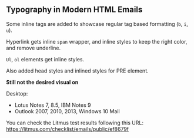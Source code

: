 ## Typography in Modern HTML Emails

Some inline tags are added to showcase regular tag based formatting (`b`, `i`, `u`).

Hyperlink gets inline `span` wrapper, and inline styles to keep the right color, and remove underline.

`Ul`, `ol` elements get inline styles.

Also added head styles and inlined styles for PRE element.

**Still not the desired visual on**

Desktop:
- Lotus Notes 7, 8.5, IBM Notes 9
- Outlook 2007, 2010, 2013, Windows 10 Mail


You can check the Litmus test results following this URL:
https://litmus.com/checklist/emails/public/ef8679f